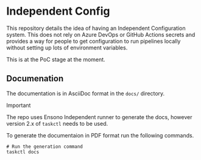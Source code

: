 # Independent Config

This repository details the idea of having an Independent Configuration system. This does not rely on Azure DevOps or GitHub Actions secrets and provides a way for people to get configuration to run pipelines locally without setting up lots of environment variables.

This is at the PoC stage at the moment.

## Documenation

The documentation is in AsciiDoc format in the `docs/` directory.

> [!IMPORTANT]
> The repo uses Ensono Independent runner to generate the docs, however version 2.x of `taskctl` needs to be used.

To generate the documentaion in PDF format run the following commands.

```
# Run the generation command
taskctl docs
```
